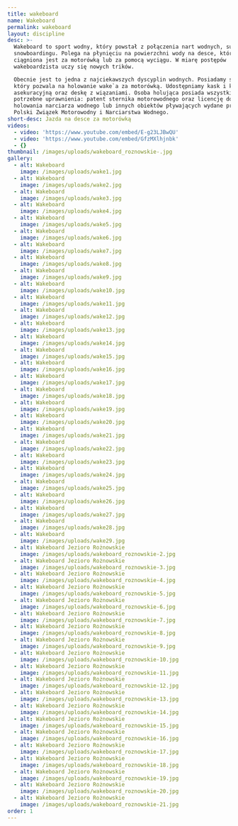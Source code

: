 ```yaml
---
title: wakeboard
name: Wakeboard
permalink: wakeboard
layout: discipline
desc: >-
  Wakeboard to sport wodny, który powstał z połączenia nart wodnych, surfingu i
  snowboardingu. Polega na płynięciu na powierzchni wody na desce, która
  ciągniona jest za motorówką lub za pomocą wyciągu. W miarę postępów
  wakeboardzista uczy się nowych trików.

  Obecnie jest to jedna z najciekawszych dyscyplin wodnych. Posiadamy sprzęt,
  który pozwala na holowanie wake`a za motorówką. Udostępniamy kask i kamizelkę
  asekuracyjną oraz deskę z wiązaniami. Osoba holująca posiada wszystkie
  potrzebne uprawnienia: patent sternika motorowodnego oraz licencję do
  holowania narciarza wodnego lub innych obiektów pływających wydane przez
  Polski Związek Motorowodny i Narciarstwa Wodnego.
short-desc: Jazda na desce za motorówką
videos:
  - video: 'https://www.youtube.com/embed/E-g23LJBwQU'
  - video: 'https://www.youtube.com/embed/GfzMXlhjnbk'
  - {}
thumbnail: /images/uploads/wakeboard_roznowskie-.jpg
gallery:
  - alt: Wakeboard
    image: /images/uploads/wake1.jpg
  - alt: Wakeboard
    image: /images/uploads/wake2.jpg
  - alt: Wakeboard
    image: /images/uploads/wake3.jpg
  - alt: Wakeboard
    image: /images/uploads/wake4.jpg
  - alt: Wakeboard
    image: /images/uploads/wake5.jpg
  - alt: Wakeboard
    image: /images/uploads/wake6.jpg
  - alt: Wakeboard
    image: /images/uploads/wake7.jpg
  - alt: Wakeboard
    image: /images/uploads/wake8.jpg
  - alt: Wakeboard
    image: /images/uploads/wake9.jpg
  - alt: Wakeboard
    image: /images/uploads/wake10.jpg
  - alt: Wakeboard
    image: /images/uploads/wake11.jpg
  - alt: Wakeboard
    image: /images/uploads/wake12.jpg
  - alt: Wakeboard
    image: /images/uploads/wake13.jpg
  - alt: Wakeboard
    image: /images/uploads/wake14.jpg
  - alt: Wakeboard
    image: /images/uploads/wake15.jpg
  - alt: Wakeboard
    image: /images/uploads/wake16.jpg
  - alt: Wakeboard
    image: /images/uploads/wake17.jpg
  - alt: Wakeboard
    image: /images/uploads/wake18.jpg
  - alt: Wakeboard
    image: /images/uploads/wake19.jpg
  - alt: Wakeboard
    image: /images/uploads/wake20.jpg
  - alt: Wakeboard
    image: /images/uploads/wake21.jpg
  - alt: Wakeboard
    image: /images/uploads/wake22.jpg
  - alt: Wakeboard
    image: /images/uploads/wake23.jpg
  - alt: Wakeboard
    image: /images/uploads/wake24.jpg
  - alt: Wakeboard
    image: /images/uploads/wake25.jpg
  - alt: Wakeboard
    image: /images/uploads/wake26.jpg
  - alt: Wakeboard
    image: /images/uploads/wake27.jpg
  - alt: Wakeboard
    image: /images/uploads/wake28.jpg
  - alt: Wakeboard
    image: /images/uploads/wake29.jpg
  - alt: Wakeboard Jezioro Rożnowskie
    image: /images/uploads/wakeboard_roznowskie-2.jpg
  - alt: Wakeboard Jezioro Rożnowskie
    image: /images/uploads/wakeboard_roznowskie-3.jpg
  - alt: Wakeboard Jezioro Rożnowskie
    image: /images/uploads/wakeboard_roznowskie-4.jpg
  - alt: Wakeboard Jezioro Rożnowskie
    image: /images/uploads/wakeboard_roznowskie-5.jpg
  - alt: Wakeboard Jezioro Rożnowskie
    image: /images/uploads/wakeboard_roznowskie-6.jpg
  - alt: Wakeboard Jezioro Rożnowskie
    image: /images/uploads/wakeboard_roznowskie-7.jpg
  - alt: Wakeboard Jezioro Rożnowskie
    image: /images/uploads/wakeboard_roznowskie-8.jpg
  - alt: Wakeboard Jezioro Rożnowskie
    image: /images/uploads/wakeboard_roznowskie-9.jpg
  - alt: Wakeboard Jezioro Rożnowskie
    image: /images/uploads/wakeboard_roznowskie-10.jpg
  - alt: Wakeboard Jezioro Rożnowskie
    image: /images/uploads/wakeboard_roznowskie-11.jpg
  - alt: Wakeboard Jezioro Rożnowskie
    image: /images/uploads/wakeboard_roznowskie-12.jpg
  - alt: Wakeboard Jezioro Rożnowskie
    image: /images/uploads/wakeboard_roznowskie-13.jpg
  - alt: Wakeboard Jezioro Rożnowskie
    image: /images/uploads/wakeboard_roznowskie-14.jpg
  - alt: Wakeboard Jezioro Rożnowskie
    image: /images/uploads/wakeboard_roznowskie-15.jpg
  - alt: Wakeboard Jezioro Rożnowskie
    image: /images/uploads/wakeboard_roznowskie-16.jpg
  - alt: Wakeboard Jezioro Rożnowskie
    image: /images/uploads/wakeboard_roznowskie-17.jpg
  - alt: Wakeboard Jezioro Rożnowskie
    image: /images/uploads/wakeboard_roznowskie-18.jpg
  - alt: Wakeboard Jezioro Rożnowskie
    image: /images/uploads/wakeboard_roznowskie-19.jpg
  - alt: Wakeboard Jezioro Rożnowskie
    image: /images/uploads/wakeboard_roznowskie-20.jpg
  - alt: Wakeboard Jezioro Rożnowskie
    image: /images/uploads/wakeboard_roznowskie-21.jpg
order: 1
---
```


